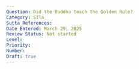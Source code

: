 ```yaml
---
Question: Did the Buddha teach the Golden Rule?
Category: Sīla
Sutta References:
Date Entered: March 29, 2025
Review Status: Not started
Level: 
Priority: 
Number: 
Draft: true
---
```

